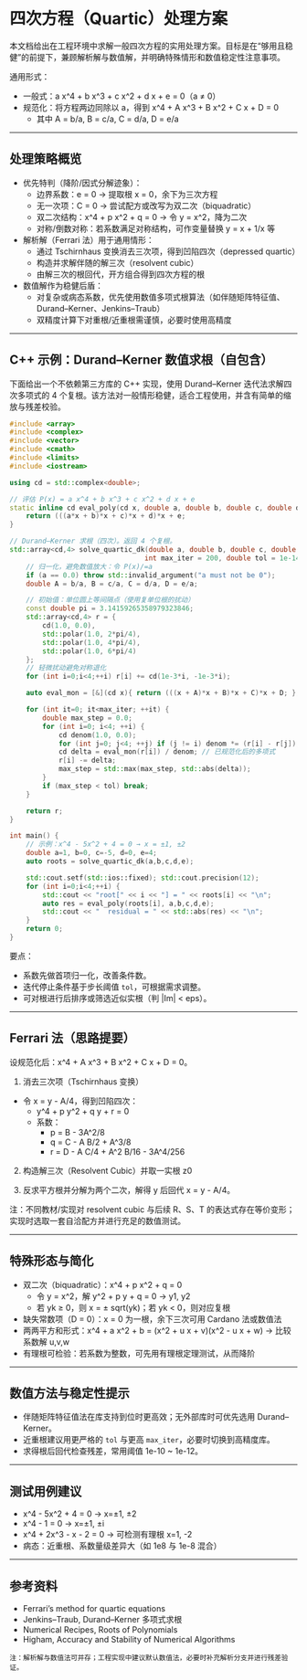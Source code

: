 # 四次方程（Quartic）处理方案

本文档给出在工程环境中求解一般四次方程的实用处理方案。目标是在“够用且稳健”的前提下，兼顾解析解与数值解，并明确特殊情形和数值稳定性注意事项。

通用形式：

- 一般式：a x^4 + b x^3 + c x^2 + d x + e = 0（a ≠ 0）
- 规范化：将方程两边同除以 a，得到 x^4 + A x^3 + B x^2 + C x + D = 0
  - 其中 A = b/a, B = c/a, C = d/a, D = e/a

---

## 处理策略概览

- 优先特判（降阶/因式分解迹象）：
  - 边界系数：e = 0 → 提取根 x = 0，余下为三次方程
  - 无一次项：C = 0 → 尝试配方或改写为双二次（biquadratic）
  - 双二次结构：x^4 + p x^2 + q = 0 → 令 y = x^2，降为二次
  - 对称/倒数对称：若系数满足对称结构，可作变量替换 y = x + 1/x 等
- 解析解（Ferrari 法）用于通用情形：
  - 通过 Tschirnhaus 变换消去三次项，得到凹陷四次（depressed quartic）
  - 构造并求解伴随的解三次（resolvent cubic）
  - 由解三次的根回代，开方组合得到四次方程的根
- 数值解作为稳健后盾：
  - 对复杂或病态系数，优先使用数值多项式根算法（如伴随矩阵特征值、Durand–Kerner、Jenkins–Traub）
  - 双精度计算下对重根/近重根需谨慎，必要时使用高精度

---

## C++ 示例：Durand–Kerner 数值求根（自包含）

下面给出一个不依赖第三方库的 C++ 实现，使用 Durand–Kerner 迭代法求解四次多项式的 4 个复根。该方法对一般情形稳健，适合工程使用，并含有简单的缩放与残差校验。

```cpp
#include <array>
#include <complex>
#include <vector>
#include <cmath>
#include <limits>
#include <iostream>

using cd = std::complex<double>;

// 评估 P(x) = a x^4 + b x^3 + c x^2 + d x + e
static inline cd eval_poly(cd x, double a, double b, double c, double d, double e) {
    return (((a*x + b)*x + c)*x + d)*x + e;
}

// Durand–Kerner 求根（四次）。返回 4 个复根。
std::array<cd,4> solve_quartic_dk(double a, double b, double c, double d, double e, 
                                 int max_iter = 200, double tol = 1e-14) {
    // 归一化，避免数值放大：令 P(x)/=a
    if (a == 0.0) throw std::invalid_argument("a must not be 0");
    double A = b/a, B = c/a, C = d/a, D = e/a;

    // 初始值：单位圆上等间隔点（使用复单位根的扰动）
    const double pi = 3.14159265358979323846;
    std::array<cd,4> r = {
        cd(1.0, 0.0),
        std::polar(1.0, 2*pi/4),
        std::polar(1.0, 4*pi/4),
        std::polar(1.0, 6*pi/4)
    };
    // 轻微扰动避免对称退化
    for (int i=0;i<4;++i) r[i] += cd(1e-3*i, -1e-3*i);

    auto eval_mon = [&](cd x){ return (((x + A)*x + B)*x + C)*x + D; }; // x^4 + A x^3 + B x^2 + C x + D

    for (int it=0; it<max_iter; ++it) {
        double max_step = 0.0;
        for (int i=0; i<4; ++i) {
            cd denom(1.0, 0.0);
            for (int j=0; j<4; ++j) if (j != i) denom *= (r[i] - r[j]);
            cd delta = eval_mon(r[i]) / denom; // 已规范化后的多项式
            r[i] -= delta;
            max_step = std::max(max_step, std::abs(delta));
        }
        if (max_step < tol) break;
    }

    return r;
}

int main() {
    // 示例：x^4 - 5x^2 + 4 = 0 → x = ±1, ±2
    double a=1, b=0, c=-5, d=0, e=4;
    auto roots = solve_quartic_dk(a,b,c,d,e);

    std::cout.setf(std::ios::fixed); std::cout.precision(12);
    for (int i=0;i<4;++i) {
        std::cout << "root[" << i << "] = " << roots[i] << "\n";
        auto res = eval_poly(roots[i], a,b,c,d,e);
        std::cout << "  residual = " << std::abs(res) << "\n";
    }
    return 0;
}
```

要点：
- 系数先做首项归一化，改善条件数。
- 迭代停止条件基于步长阈值 `tol`，可根据需求调整。
- 可对根进行后排序或筛选近似实根（判 |Im| < eps）。

---

## Ferrari 法（思路提要）

设规范化后：x^4 + A x^3 + B x^2 + C x + D = 0。

1) 消去三次项（Tschirnhaus 变换）
- 令 x = y - A/4，得到凹陷四次：
  - y^4 + p y^2 + q y + r = 0
  - 系数：
    - p = B - 3A^2/8
    - q = C - A B/2 + A^3/8
    - r = D - A C/4 + A^2 B/16 - 3A^4/256

2) 构造解三次（Resolvent Cubic）并取一实根 z0

3) 反求平方根并分解为两个二次，解得 y 后回代 x = y - A/4。

注：不同教材/实现对 resolvent cubic 与后续 R、S、T 的表达式存在等价变形；实现时选取一套自洽配方并进行充足的数值测试。

---

## 特殊形态与简化

- 双二次（biquadratic）：x^4 + p x^2 + q = 0
  - 令 y = x^2，解 y^2 + p y + q = 0 → y1, y2
  - 若 yk ≥ 0，则 x = ± sqrt(yk)；若 yk < 0，则对应复根
- 缺失常数项（D = 0）：x = 0 为一根，余下三次可用 Cardano 法或数值法
- 两两平方和形式：x^4 + a x^2 + b = (x^2 + u x + v)(x^2 - u x + w) → 比较系数解 u,v,w
- 有理根可检验：若系数为整数，可先用有理根定理测试，从而降阶

---

## 数值方法与稳定性提示

- 伴随矩阵特征值法在库支持到位时更高效；无外部库时可优先选用 Durand–Kerner。
- 近重根建议用更严格的 `tol` 与更高 `max_iter`，必要时切换到高精度库。
- 求得根后回代检查残差，常用阈值 1e-10 ~ 1e-12。

---

## 测试用例建议

- x^4 - 5x^2 + 4 = 0 → x=±1, ±2
- x^4 - 1 = 0 → x=±1, ±i
- x^4 + 2x^3 - x - 2 = 0 → 可检测有理根 x=1, -2
- 病态：近重根、系数量级差异大（如 1e8 与 1e-8 混合）

---

## 参考资料

- Ferrari’s method for quartic equations
- Jenkins–Traub, Durand–Kerner 多项式求根
- Numerical Recipes, Roots of Polynomials
- Higham, Accuracy and Stability of Numerical Algorithms

```
注：解析解与数值法可并存；工程实现中建议默认数值法，必要时补充解析分支并进行残差验证。

```
